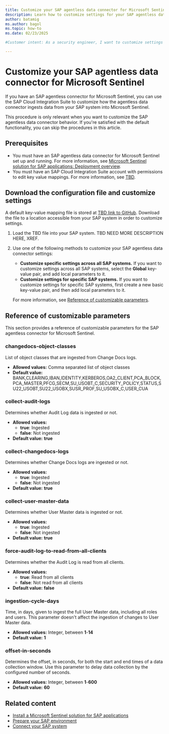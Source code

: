 ```yaml
---
title: Customize your SAP agentless data connector for Microsoft Sentinel
description: Learn how to customize settings for your SAP agentless data connector for Microsoft Sentinel.
author: batamig
ms.author: bagol
ms.topic: how-to
ms.date: 02/23/2025

#Customer intent: As a security engineer, I want to customize settings for my SAP agentless connector for Microsoft Sentinel to meet my organization's needs.

---
```


# Customize your SAP agentless data connector for Microsoft Sentinel

If you have an SAP agentless connector for Microsoft Sentinel, you can use the SAP Cloud Integration Suite to customize how the agentless data connector ingests data from your SAP system into Microsoft Sentinel.

This procedure is only relevant when you want to customize the SAP agentless data connector behavior. If you're satisfied with the default functionality, you can skip the procedures in this article.

## Prerequisites

- You must have an SAP agentless data connector for Microsoft Sentinel set up and running. For more information, see [Microsoft Sentinel solution for SAP applications: Deployment overview](deployment-overview.md?tabs=agentless#data-connector).
- You must have an SAP Cloud Integration Suite account with permissions to edit key value mappings. For more information, see [TBD](xref).

## Download the configuration file and customize settings

A default key-value mapping file is stored at  [TBD link to GitHub](xref). Download the file to a location accessible from your SAP system in order to customize settings.

1. Load the TBD file into your SAP system. TBD NEED MORE DESCRIPTION HERE, XREF.
1. Use one of the following methods to customize your SAP agentless data connector settings:

    - **Customize specific settings across all SAP systems.** If you want to customize settings across all SAP systems, select the **Global** key-value pair, and add local parameters to it. 
    - **Customize settings for specific SAP systems.** If you want to customize settings for specific SAP systems, first create a new basic key-value pair, and then add local parameters to it.

    For more information, see [Reference of customizable parameters](#reference-of-customizable-parameters).

## Reference of customizable parameters

This section provides a reference of customizable parameters for the SAP agentless connector for Microsoft Sentinel.

### changedocs-object-classes

List of object classes that are ingested from Change Docs logs.

- **Allowed values:** Comma separated list of object classes
- **Default value:** BANK,CLEARING,IBAN,IDENTITY,KERBEROS,OA2_CLIENT,PCA_BLOCK,PCA_MASTER,PFCG,SECM,SU_USOBT_C,SECURITY_POLICY,STATUS,SU22_USOBT,SU22_USOBX,SUSR_PROF,SU_USOBX_C,USER_CUA

### collect-audit-logs

Determines whether Audit Log data is ingested or not.

- **Allowed values:**
  - **true**: Ingested
  - **false**: Not ingested
- **Default value:** **true**

### collect-changedocs-logs

Determines whether Change Docs logs are ingested or not.

- **Allowed values:**
  - **true**: Ingested
  - **false**: Not ingested
- **Default value:** **true**

### collect-user-master-data

Determines whether User Master data is ingested or not.

- **Allowed values:**
  - **true**: Ingested
  - **false**: Not ingested
- **Default value:** **true**

### force-audit-log-to-read-from-all-clients

Determines whether the Audit Log is read from all clients.

- **Allowed values:**
  - **true**: Read from all clients
  - **false**: Not read from all clients
- **Default value:** **false**

### ingestion-cycle-days

Time, in days, given to ingest the full User Master data, including all roles and users. This parameter doesn't affect the ingestion of changes to User Master data.

- **Allowed values:** Integer, between **1**-**14**
- **Default value:** **1**

### offset-in-seconds

Determines the offset, in seconds, for both the start and end times of a data collection window. Use this parameter to delay data collection by the configured number of seconds.

- **Allowed values:** Integer, between **1**-**600**
- **Default value:** **60**


## Related content

- [Install a Microsoft Sentinel solution for SAP applications](/azure/sentinel/sap/deploy-sap-security-content?pivots=connection-agentless)
- [Prepare your SAP environment](/azure/sentinel/sap/preparing-sap?pivots=connection-agentless)
- [Connect your SAP system](/azure/sentinel/sap/deploy-data-connector-agent-container?tabs=managed-identity&pivots=connection-agentless)

